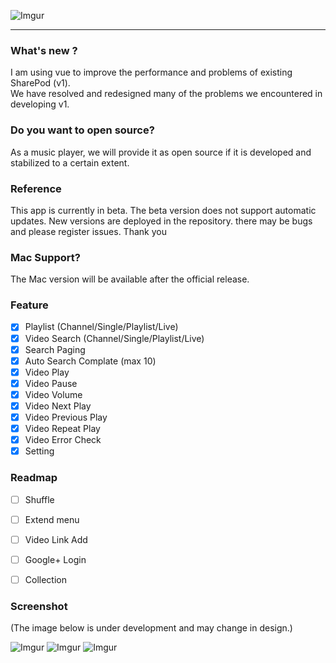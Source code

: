 ![Imgur](https://i.imgur.com/qKenxpi.png)
***

### What's new ?
I am using vue to improve the performance and problems of existing SharePod (v1). <br> We have resolved and redesigned many of the problems we encountered in developing v1.

### Do you want to open source?
As a music player, we will provide it as open source if it is developed and stabilized to a certain extent.

### Reference
This app is currently in beta. 
The beta version does not support automatic updates. 
New versions are deployed in the repository. 
there may be bugs and please register issues.
Thank you

### Mac Support?
The Mac version will be available after the official release.

### Feature

- [x] Playlist (Channel/Single/Playlist/Live)
- [x] Video Search (Channel/Single/Playlist/Live)
- [x] Search Paging
- [x] Auto Search Complate (max 10)
- [x] Video Play
- [x] Video Pause
- [x] Video Volume
- [x] Video Next Play
- [x] Video Previous Play
- [x] Video Repeat Play
- [x] Video Error Check
- [x] Setting

### Readmap

- [ ] Shuffle
- [ ] Extend menu
- [ ] Video Link Add
- [ ] Google+ Login
- [ ] Collection


### Screenshot
(The image below is under development and may change in design.)

![Imgur](https://i.imgur.com/ynT04Ij.png)
![Imgur](https://i.imgur.com/fVD15I9.png)
![Imgur](https://i.imgur.com/hEGBNiD.png)

